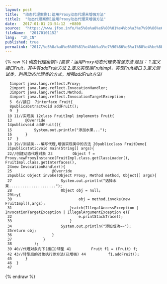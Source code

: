 ```yaml
---
layout: post
title:  "动态代理案例1:运用Proxy动态代理来增强方法"
title2:  "动态代理案例1运用Proxy动态代理来增强方法"
date:   2017-01-01 23:54:12  +0800
source:  "https://www.jfox.info/%e5%8a%a8%e6%80%81%e4%bb%a3%e7%90%86%e6%a1%88%e4%be%8b1%e8%bf%90%e7%94%a8proxy%e5%8a%a8%e6%80%81%e4%bb%a3%e7%90%86%e6%9d%a5%e5%a2%9e%e5%bc%ba%e6%96%b9%e6%b3%95.html"
fileName:  "20170101152"
lang:  "zh_CN"
published: true
permalink: "2017/%e5%8a%a8%e6%80%81%e4%bb%a3%e7%90%86%e6%a1%88%e4%be%8b1%e8%bf%90%e7%94%a8proxy%e5%8a%a8%e6%80%81%e4%bb%a3%e7%90%86%e6%9d%a5%e5%a2%9e%e5%bc%ba%e6%96%b9%e6%b3%95.html"
---
```

{% raw %}
动态代理案例1:
/*要求：运用Proxy动态代理来增强方法
题目：
1.定义接口Fruit，其中有addFruit方法
2.定义实现类FruitImpl，实现Fruit接口
3.定义测试类，利用动态代理类的方式，增强addFruit方法*/

      1import java.lang.reflect.Proxy;
      2import java.lang.reflect.InvocationHandler;
      3import java.lang.reflect.Method;
      4import java.lang.reflect.InvocationTargetException;
      5  6//接口  7interface Fruit{
      8publicabstractvoid addFruit();
      9  }
     10 11//实现类 12class FruitImpl implements Fruit{
     13      @Override
     14publicvoid addFruit(){
     15          System.out.println("添加水果...");
     16      }
     17  }
     18 19//测试类---编写代理,增强实现类中的方法 20publicclass FruitDemo{
     21publicstaticvoid main(String[] args){
     22//创建动态代理对象 23         Object f = Proxy.newProxyInstance(FruitImpl.class.getClassLoader(), FruitImpl.class.getInterfaces(),
     24new InvocationHandler(){
     25                  @Override
     26public Object invoke(Object Proxy, Method method, Object[] args){
     27                      System.out.println("选择水果.....................");
     28                      Object obj = null;
     29try{
     30                              obj = method.invoke(new FruitImpl(),args);
     31                          }catch(IllegalAccessException | InvocationTargetException | IllegalArgumentException e){
     32                              e.printStackTrace();
     33                          }
     34                      System.out.println("添加成功~~");
     35return obj;
     36                  }
     37              }
     38          );
     39 40//代理对象向下(接口)转型 41         Fruit f1 = (Fruit) f;
     42 43//转型后的对象执行原方法(已增强) 44          f1.addFruit();
     45      }
     46  }
     47
{% endraw %}
